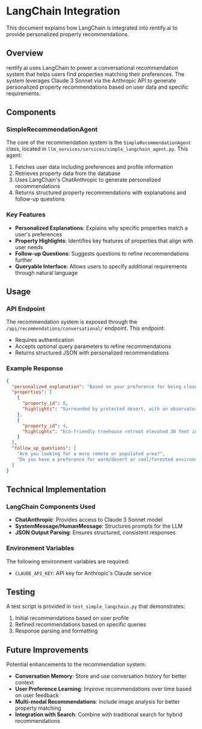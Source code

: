 # LangChain Integration

This document explains how LangChain is integrated into rentify.ai to provide personalized property recommendations.

## Overview

rentify.ai uses LangChain to power a conversational recommendation system that helps users find properties matching their preferences. The system leverages Claude 3 Sonnet via the Anthropic API to generate personalized property recommendations based on user data and specific requirements.

## Components

### SimpleRecommendationAgent

The core of the recommendation system is the `SimpleRecommendationAgent` class, located in `llm_services/services/simple_langchain_agent.py`. This agent:

1. Fetches user data including preferences and profile information
2. Retrieves property data from the database
3. Uses LangChain's ChatAnthropic to generate personalized recommendations
4. Returns structured property recommendations with explanations and follow-up questions

### Key Features

- **Personalized Explanations**: Explains why specific properties match a user's preferences
- **Property Highlights**: Identifies key features of properties that align with user needs
- **Follow-up Questions**: Suggests questions to refine recommendations further
- **Queryable Interface**: Allows users to specify additional requirements through natural language

## Usage

### API Endpoint

The recommendation system is exposed through the `/api/recommendations/conversational/` endpoint. This endpoint:

- Requires authentication
- Accepts optional query parameters to refine recommendations
- Returns structured JSON with personalized recommendations

### Example Response

```json
{
  "personalized_explanation": "Based on your preference for being close to nature, I've recommended properties that offer immersive natural experiences...",
  "properties": [
    {
      "property_id": 8,
      "highlights": "Surrounded by protected desert, with an observatory for stargazing. Direct access to hiking trails."
    },
    {
      "property_id": 4,
      "highlights": "Eco-friendly treehouse retreat elevated 30 feet in an ancient forest. Panoramic views of nature."
    }
  ],
  "follow_up_questions": [
    "Are you looking for a more remote or populated area?",
    "Do you have a preference for warm/desert or cool/forested environments?"
  ]
}
```

## Technical Implementation

### LangChain Components Used

- **ChatAnthropic**: Provides access to Claude 3 Sonnet model
- **SystemMessage/HumanMessage**: Structures prompts for the LLM
- **JSON Output Parsing**: Ensures structured, consistent responses

### Environment Variables

The following environment variables are required:

- `CLAUDE_API_KEY`: API key for Anthropic's Claude service

## Testing

A test script is provided in `test_simple_langchain.py` that demonstrates:

1. Initial recommendations based on user profile
2. Refined recommendations based on specific queries
3. Response parsing and formatting

## Future Improvements

Potential enhancements to the recommendation system:

- **Conversation Memory**: Store and use conversation history for better context
- **User Preference Learning**: Improve recommendations over time based on user feedback
- **Multi-modal Recommendations**: Include image analysis for better property matching
- **Integration with Search**: Combine with traditional search for hybrid recommendations 